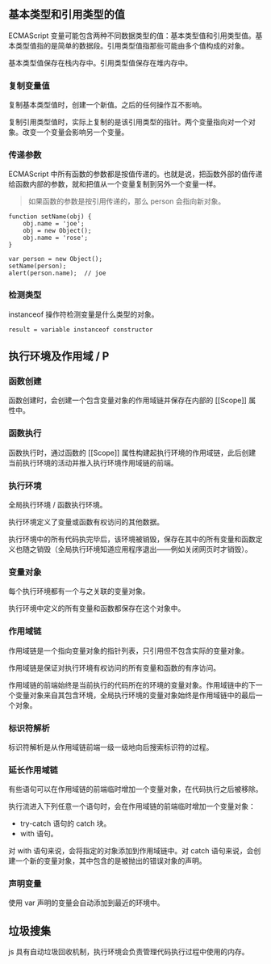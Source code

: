 ## 基本类型和引用类型的值

ECMAScript 变量可能包含两种不同数据类型的值：基本类型值和引用类型值。基本类型值指的是简单的数据段。引用类型值指那些可能由多个值构成的对象。

基本类型值保存在栈内存中。引用类型值保存在堆内存中。

### 复制变量值

复制基本类型值时，创建一个新值。之后的任何操作互不影响。

复制引用类型值时，实际上复制的是该引用类型的指针。两个变量指向对一个对象。改变一个变量会影响另一个变量。

### 传递参数

ECMAScript 中所有函数的参数都是按值传递的。也就是说，把函数外部的值传递给函数内部的参数，就和把值从一个变量复制到另外一个变量一样。

> 如果函数的参数是按引用传递的，那么 person 会指向新对象。

    function setName(obj) {
        obj.name = 'joe';
        obj = new Object();
        obj.name = 'rose';
    }

    var person = new Object();
    setName(person);
    alert(person.name);  // joe

### 检测类型

instanceof 操作符检测变量是什么类型的对象。

    result = variable instanceof constructor

## 执行环境及作用域 / P

### 函数创建

函数创建时，会创建一个包含变量对象的作用域链并保存在内部的 [[Scope]] 属性中。

### 函数执行

函数执行时，通过函数的 [[Scope]] 属性构建起执行环境的作用域链，此后创建当前执行环境的活动并推入执行环境作用域链的前端。

### 执行环境

全局执行环境 / 函数执行环境。

执行环境定义了变量或函数有权访问的其他数据。

执行环境中的所有代码执完毕后，该环境被销毁，保存在其中的所有变量和函数定义也随之销毁（全局执行环境知道应用程序退出——例如关闭网页时才销毁）。

### 变量对象

每个执行环境都有一个与之关联的变量对象。

执行环境中定义的所有变量和函数都保存在这个对象中。

### 作用域链

作用域链是一个指向变量对象的指针列表，只引用但不包含实际的变量对象。

作用域链是保证对执行环境有权访问的所有变量和函数的有序访问。

作用域链的前端始终是当前执行的代码所在的环境的变量对象。作用域链中的下一个变量对象来自其包含环境，全局执行环境的变量对象始终是作用域链中的最后一个对象。

### 标识符解析

标识符解析是从作用域链前端一级一级地向后搜索标识符的过程。

### 延长作用域链

有些语句可以在作用域链的前端临时增加一个变量对象，在代码执行之后被移除。

执行流进入下列任意一个语句时，会在作用域链的前端临时增加一个变量对象：

- try-catch 语句的 catch 块。
- with 语句。

对 with 语句来说，会将指定的对象添加到作用域链中。对 catch 语句来说，会创建一个新的变量对象，其中包含的是被抛出的错误对象的声明。

### 声明变量

使用 var 声明的变量会自动添加到最近的环境中。

## 垃圾搜集

js 具有自动垃圾回收机制，执行环境会负责管理代码执行过程中使用的内存。